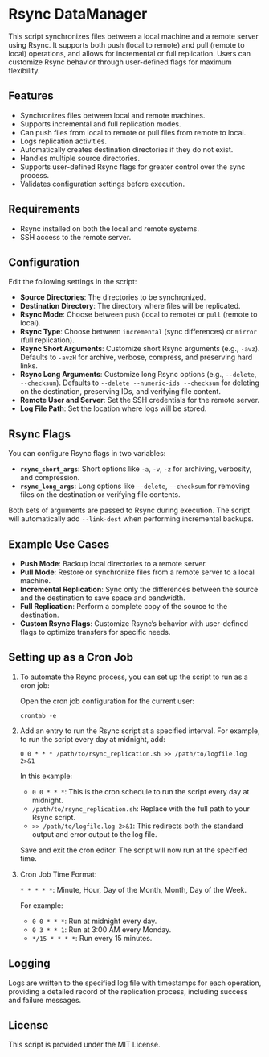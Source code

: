 # Rsync DataManager

This script synchronizes files between a local machine and a remote server using Rsync. It supports both push (local to remote) and pull (remote to local) operations, and allows for incremental or full replication. Users can customize Rsync behavior through user-defined flags for maximum flexibility.

## Features

- Synchronizes files between local and remote machines.
- Supports incremental and full replication modes.
- Can push files from local to remote or pull files from remote to local.
- Logs replication activities.
- Automatically creates destination directories if they do not exist.
- Handles multiple source directories.
- Supports user-defined Rsync flags for greater control over the sync process.
- Validates configuration settings before execution.

## Requirements

- Rsync installed on both the local and remote systems.
- SSH access to the remote server.

## Configuration

Edit the following settings in the script:

- **Source Directories**: The directories to be synchronized.
- **Destination Directory**: The directory where files will be replicated.
- **Rsync Mode**: Choose between `push` (local to remote) or `pull` (remote to local).
- **Rsync Type**: Choose between `incremental` (sync differences) or `mirror` (full replication).
- **Rsync Short Arguments**: Customize short Rsync arguments (e.g., `-avz`). Defaults to `-avzH` for archive, verbose, compress, and preserving hard links.
- **Rsync Long Arguments**: Customize long Rsync options (e.g., `--delete`, `--checksum`). Defaults to `--delete --numeric-ids --checksum` for deleting on the destination, preserving IDs, and verifying file content.
- **Remote User and Server**: Set the SSH credentials for the remote server.
- **Log File Path**: Set the location where logs will be stored.

## Rsync Flags

You can configure Rsync flags in two variables:

- **`rsync_short_args`**: Short options like `-a`, `-v`, `-z` for archiving, verbosity, and compression.
- **`rsync_long_args`**: Long options like `--delete`, `--checksum` for removing files on the destination or verifying file contents.

Both sets of arguments are passed to Rsync during execution. The script will automatically add `--link-dest` when performing incremental backups.

## Example Use Cases

- **Push Mode**: Backup local directories to a remote server.
- **Pull Mode**: Restore or synchronize files from a remote server to a local machine.
- **Incremental Replication**: Sync only the differences between the source and the destination to save space and bandwidth.
- **Full Replication**: Perform a complete copy of the source to the destination.
- **Custom Rsync Flags**: Customize Rsync’s behavior with user-defined flags to optimize transfers for specific needs.

## Setting up as a Cron Job

1. To automate the Rsync process, you can set up the script to run as a cron job:

    Open the cron job configuration for the current user:
    
    `crontab -e`

2. Add an entry to run the Rsync script at a specified interval. For example, to run the script every day at midnight, add:
  
     `0 0 * * * /path/to/rsync_replication.sh >> /path/to/logfile.log 2>&1`
     
     In this example:
    - `0 0 * * *`: This is the cron schedule to run the script every day at midnight.
    - `/path/to/rsync_replication.sh`: Replace with the full path to your Rsync script.
    - `>> /path/to/logfile.log 2>&1`: This redirects both the standard output and error output to the log file.

    Save and exit the cron editor. The script will now run at the specified time.

1. Cron Job Time Format:

    `* * * * *`: Minute, Hour, Day of the Month, Month, Day of the Week.

    For example:
    - `0 0 * * *`: Run at midnight every day.
    - `0 3 * * 1`: Run at 3:00 AM every Monday.
    - `*/15 * * * *`: Run every 15 minutes.

## Logging

Logs are written to the specified log file with timestamps for each operation, providing a detailed record of the replication process, including success and failure messages.

## License

This script is provided under the MIT License.
